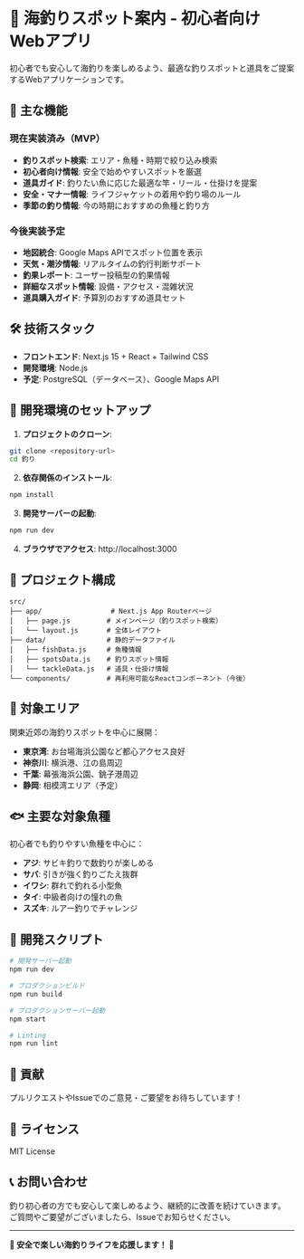 # 🎣 海釣りスポット案内 - 初心者向けWebアプリ

初心者でも安心して海釣りを楽しめるよう、最適な釣りスポットと道具をご提案するWebアプリケーションです。

## 🌟 主な機能

### 現在実装済み（MVP）
- **釣りスポット検索**: エリア・魚種・時期で絞り込み検索
- **初心者向け情報**: 安全で始めやすいスポットを厳選
- **道具ガイド**: 釣りたい魚に応じた最適な竿・リール・仕掛けを提案
- **安全・マナー情報**: ライフジャケットの着用や釣り場のルール
- **季節の釣り情報**: 今の時期におすすめの魚種と釣り方

### 今後実装予定
- **地図統合**: Google Maps APIでスポット位置を表示
- **天気・潮汐情報**: リアルタイムの釣行判断サポート
- **釣果レポート**: ユーザー投稿型の釣果情報
- **詳細なスポット情報**: 設備・アクセス・混雑状況
- **道具購入ガイド**: 予算別のおすすめ道具セット

## 🛠 技術スタック

- **フロントエンド**: Next.js 15 + React + Tailwind CSS
- **開発環境**: Node.js
- **予定**: PostgreSQL（データベース）、Google Maps API

## 🚀 開発環境のセットアップ

1. **プロジェクトのクローン**:
```bash
git clone <repository-url>
cd 釣り
```

2. **依存関係のインストール**:
```bash
npm install
```

3. **開発サーバーの起動**:
```bash
npm run dev
```

4. **ブラウザでアクセス**: http://localhost:3000

## 📁 プロジェクト構成

```
src/
├── app/                 # Next.js App Routerページ
│   ├── page.js         # メインページ（釣りスポット検索）
│   └── layout.js       # 全体レイアウト
├── data/               # 静的データファイル
│   ├── fishData.js     # 魚種情報
│   ├── spotsData.js    # 釣りスポット情報  
│   └── tackleData.js   # 道具・仕掛け情報
└── components/         # 再利用可能なReactコンポーネント（今後）
```

## 🎯 対象エリア

関東近郊の海釣りスポットを中心に展開：
- **東京湾**: お台場海浜公園など都心アクセス良好
- **神奈川**: 横浜港、江の島周辺
- **千葉**: 幕張海浜公園、銚子港周辺  
- **静岡**: 相模湾エリア（予定）

## 🐟 主要な対象魚種

初心者でも釣りやすい魚種を中心に：
- **アジ**: サビキ釣りで数釣りが楽しめる
- **サバ**: 引きが強く釣りごたえ抜群
- **イワシ**: 群れで釣れる小型魚
- **タイ**: 中級者向けの憧れの魚
- **スズキ**: ルアー釣りでチャレンジ

## 🔧 開発スクリプト

```bash
# 開発サーバー起動
npm run dev

# プロダクションビルド
npm run build

# プロダクションサーバー起動
npm start

# Linting
npm run lint
```

## 🤝 貢献

プルリクエストやIssueでのご意見・ご要望をお待ちしています！

## 📝 ライセンス

MIT License

## 📞 お問い合わせ

釣り初心者の方でも安心して楽しめるよう、継続的に改善を続けていきます。
ご質問やご要望がございましたら、Issueでお知らせください。

---

**🎣 安全で楽しい海釣りライフを応援します！ 🌊**
